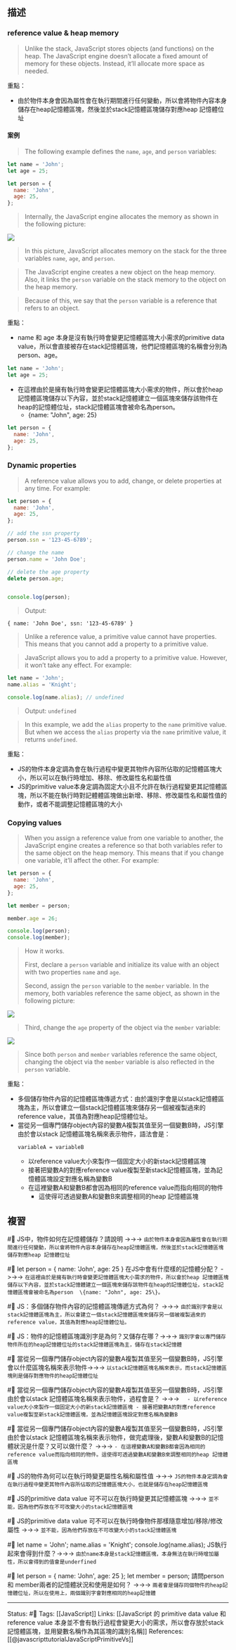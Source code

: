 ## 描述

### reference value & heap memory

> Unlike the stack, JavaScript stores objects (and functions) on the heap. The JavaScript engine doesn’t allocate a fixed amount of memory for these objects. Instead, it’ll allocate more space as needed.


重點：
- 由於物件本身會因為屬性會在執行期間進行任何變動，所以會將物件內容本身儲存在heap記憶體區塊，然後並於stack記憶體區塊儲存對應heap 記憶體位址




#### 案例

> The following example defines the `name`, `age`, and `person` variables:


```javascript
let name = 'John';
let age = 25;

let person = {
  name: 'John',
  age: 25,
};
```

> Internally, the JavaScript engine allocates the memory as shown in the following picture:

![](https://www.javascripttutorial.net/wp-content/uploads/2022/01/JavaScript-heap-memory.svg)


> In this picture, JavaScript allocates memory on the stack for the three variables `name`, `age`, and `person`.

> The JavaScript engine creates a new object on the heap memory. Also, it links the `person` variable on the stack memory to the object on the heap memory.

> Because of this, we say that the `person` variable is a reference that refers to an object.


重點：
- name 和 age 本身是沒有執行時會變更記憶體區塊大小需求的primitive data value，所以會直接被存在stack記憶體區塊，他們記憶體區塊的名稱會分別為person、age。
```javascript
let name = 'John';
let age = 25;
```
- 在這裡由於是擁有執行時會變更記憶體區塊大小需求的物件，所以會於heap 記憶體區塊儲存以下內容，並於stack記憶體建立一個區塊來儲存該物件在heap的記憶體位址，stack記憶體區塊會被命名為person。
	- \{name: "John", age: 25\}
```javascript
let person = {
  name: 'John',
  age: 25,
};
```

### Dynamic properties

> A reference value allows you to add, change, or delete properties at any time. For example:
```javascript
let person = {
  name: 'John',
  age: 25,
};

// add the ssn property
person.ssn = '123-45-6789';

// change the name
person.name = 'John Doe';

// delete the age property
delete person.age;


console.log(person);
```

>Output:

`{ name: 'John Doe', ssn: '123-45-6789' }`

> Unlike a reference value, a primitive value cannot have properties. This means that you cannot add a property to a primitive value.

> JavaScript allows you to add a property to a primitive value. However, it won’t take any effect. For example:


```javascript
let name = 'John';
name.alias = 'Knight';

console.log(name.alias); // undefined
```

> Output:
`undefined`

> In this example, we add the `alias` property to the `name` primitive value. But when we access the `alias` property via the `name` primitive value, it returns `undefined`.

重點：
- JS的物件本身定調為會在執行過程中變更其物件內容所佔取的記憶體區塊大小，所以可以在執行時增加、移除、修改屬性名和屬性值
- JS的primitive value本身定調為固定大小且不允許在執行過程變更其記憶體區塊，所以不能在執行時對記體體區塊做出新增、移除、修改屬性名和屬性值的動作，或者不能調整記憶體區塊的大小




### Copying values

> When you assign a reference value from one variable to another, the JavaScript engine creates a reference so that both variables refer to the same object on the heap memory. This means that if you change one variable, it’ll affect the other.
> For example:

```javascript
let person = {
  name: 'John',
  age: 25,
};

let member = person;

member.age = 26;

console.log(person);
console.log(member);
```

> How it works.
>
> First, declare a `person` variable and initialize its value with an object with two properties `name` and `age`.
>
> Second, assign the `person` variable to the `member` variable. In the memory, both variables reference the same object, as shown in the following picture:

![](https://www.javascripttutorial.net/wp-content/uploads/2022/01/JavaScript-copy-a-reference-value.svg)

> Third, change the `age` property of the object via the `member` variable:

![](https://www.javascripttutorial.net/wp-content/uploads/2022/01/JavaScript-change-a-reference-value.svg)

> Since both `person` and `member` variables reference the same object, changing the object via the `member` variable is also reflected in the `person` variable.

重點：
- 多個儲存物件內容的記憶體區塊傳遞方式：由於識別字會是以stack記憶體區塊為主，所以會建立一個stack記憶體區塊來儲存另一個被複製過來的reference value，其值為對應heap記憶體位址。
- 當從另一個專門儲存object內容的變數A複製其值至另一個變數B時，JS引擎由於會以stack 記憶體區塊名稱來表示物件，語法會是：
	```
	variableA = variableB
	```
	- 以reference value大小來製作一個固定大小的新stack記憶體區塊
	- 接著把變數A的對應reference value複製至新stack記憶體區塊，並為記憶體區塊設定對應名稱為變數B
	- 在這裡變數A和變數B都會因為相同的reference value而指向相同的物件
		- 這使得可透過變數A和變數B來調整相同的heap 記憶體區塊


## 複習
#🧠 JS中，物件如何在記憶體儲存？請說明 ->->-> `由於物件本身會因為屬性會在執行期間進行任何變動，所以會將物件內容本身儲存在heap記憶體區塊，然後並於stack記憶體區塊儲存對應heap 記憶體位址`
<!--SR:!2022-11-13,26,250-->

#🧠 let person = \{ name: 'John', age: 25 \} 在JS中會有什麼樣的記憶體分配？ ->->-> `在這裡由於是擁有執行時會變更記憶體區塊大小需求的物件，所以會於heap 記憶體區塊儲存以下內容，並於stack記憶體建立一個區塊來儲存該物件在heap的記憶體位址，stack記憶體區塊會被命名為person  \{name: "John", age: 25\}。`
<!--SR:!2022-11-14,27,250-->

#🧠 JS：多個儲存物件內容的記憶體區塊傳遞方式為何？ ->->-> `由於識別字會是以stack記憶體區塊為主，所以會建立一個stack記憶體區塊來儲存另一個被複製過來的reference value，其值為對應heap記憶體位址。`
<!--SR:!2023-01-04,58,250-->


#🧠 JS：物件的記憶體區塊識別字是為何？又儲存在哪？->->-> `識別字會以專門儲存物件所在的heap記憶體位址的stack記憶體區塊為主，儲存在stack記憶體`
<!--SR:!2022-11-10,24,250-->

#🧠 當從另一個專門儲存object內容的變數A複製其值至另一個變數B時，JS引擎會以什麼區塊名稱來表示物件->->-> `以stack記憶體區塊名稱來表示，而stack記憶體區塊則是儲存對應物件的heap記憶體位址`
<!--SR:!2022-12-17,45,250-->

#🧠 當從另一個專門儲存object內容的變數A複製其值至另一個變數B時，JS引擎由於會以stack 記憶體區塊名稱來表示物件，過程會是？ ->->-> `	- 以reference value大小來製作一個固定大小的新stack記憶體區塊 - 接著把變數A的對應reference value複製至新stack記憶體區塊，並為記憶體區塊設定對應名稱為變數B`
<!--SR:!2022-11-07,22,250-->

#🧠 當從另一個專門儲存object內容的變數A複製其值至另一個變數B時，JS引擎由於會以stack 記憶體區塊名稱來表示物件，做完處理後，變數A和變數B的記憶體狀況是什麼？又可以做什麼？ ->->-> `- 在這裡變數A和變數B都會因為相同的reference value而指向相同的物件。這使得可透過變數A和變數B來調整相同的heap 記憶體區塊`
<!--SR:!2022-12-15,44,250-->

#🧠  JS的物件為何可以在執行時變更屬性名稱和屬性值 ->->-> `JS的物件本身定調為會在執行過程中變更其物件內容所佔取的記憶體區塊大小，也就是儲存在heap記憶體區塊`
<!--SR:!2023-01-05,59,250-->

#🧠 JS的primitive data value 可不可以在執行時變更其記憶體區塊 ->->-> `並不能，因為他們存放在不可改變大小的stack記憶體區塊`
<!--SR:!2022-11-12,26,250-->

#🧠 JS的primitive data value 可不可以在執行時像物件那樣隨意增加/移除/修改屬性  ->->-> `並不能，因為他們存放在不可改變大小的stack記憶體區塊`
<!--SR:!2022-11-08,23,250-->


#🧠 let name = 'John'; name.alias = 'Knight'; console.log(name.alias); JS執行起來會得到什麼？->->-> `由於name本身是stack記憶體區塊，本身無法在執行時增加屬性，所以會得到的值會是underfined`
<!--SR:!2023-01-03,57,250-->

#🧠 let person = \{ name: 'John', age: 25 \}; let member = person; 請問person 和 member兩者的記憶體狀況和使用是如何？ ->->-> `兩者會是儲存同個物件的heap記憶體位址，所以在使用上，兩個識別字會對應相同的heap記憶體`
<!--SR:!2022-11-15,28,250-->


---
Status: #🌱 
Tags:
[[JavaScript]]
Links:
[[JavaScript 的 primitive data value 和 reference value 本身並不會有執行過程會變更大小的需求，所以會存放於stack記憶體區塊，並用變數名稱作為其區塊的識別名稱]]
References:
[[@javascripttutorialJavaScriptPrimitiveVs]]
